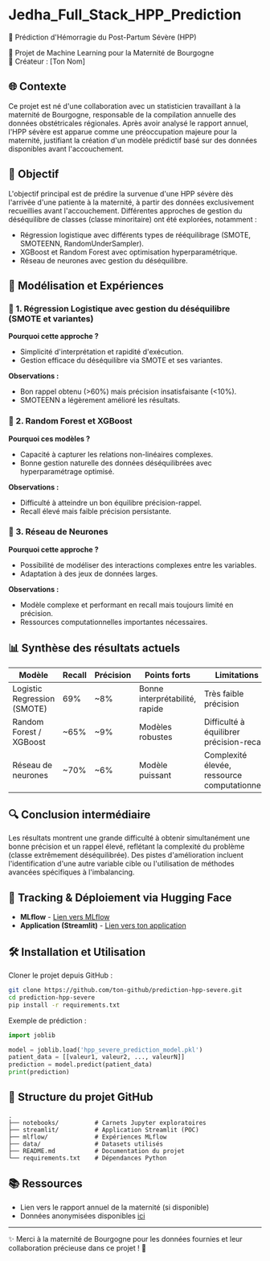 # Jedha_Full_Stack_HPP_Prediction

🌟 Prédiction d'Hémorragie du Post-Partum Sévère (HPP)

🚀 Projet de Machine Learning pour la Maternité de Bourgogne  
💪 Créateur : [Ton Nom]

## 🌐 Contexte
Ce projet est né d'une collaboration avec un statisticien travaillant à la maternité de Bourgogne, responsable de la compilation annuelle des données obstétricales régionales. Après avoir analysé le rapport annuel, l'HPP sévère est apparue comme une préoccupation majeure pour la maternité, justifiant la création d'un modèle prédictif basé sur des données disponibles avant l'accouchement.

## 🎯 Objectif
L'objectif principal est de prédire la survenue d'une HPP sévère dès l'arrivée d'une patiente à la maternité, à partir des données exclusivement recueillies avant l'accouchement. Différentes approches de gestion du déséquilibre de classes (classe minoritaire) ont été explorées, notamment :
- Régression logistique avec différents types de rééquilibrage (SMOTE, SMOTEENN, RandomUnderSampler).
- XGBoost et Random Forest avec optimisation hyperparamétrique.
- Réseau de neurones avec gestion du déséquilibre.

## 📝 Modélisation et Expériences

### 📌 1. Régression Logistique avec gestion du déséquilibre (SMOTE et variantes)

**Pourquoi cette approche ?**
- Simplicité d'interprétation et rapidité d'exécution.
- Gestion efficace du déséquilibre via SMOTE et ses variantes.

**Observations :**
- Bon rappel obtenu (>60%) mais précision insatisfaisante (<10%).
- SMOTEENN a légèrement amélioré les résultats.

### 📌 2. Random Forest et XGBoost

**Pourquoi ces modèles ?**
- Capacité à capturer les relations non-linéaires complexes.
- Bonne gestion naturelle des données déséquilibrées avec hyperparamétrage optimisé.

**Observations :**
- Difficulté à atteindre un bon équilibre précision-rappel.
- Recall élevé mais faible précision persistante.

### 📌 3. Réseau de Neurones

**Pourquoi cette approche ?**
- Possibilité de modéliser des interactions complexes entre les variables.
- Adaptation à des jeux de données larges.

**Observations :**
- Modèle complexe et performant en recall mais toujours limité en précision.
- Ressources computationnelles importantes nécessaires.

## 📊 Synthèse des résultats actuels

| Modèle | Recall | Précision | Points forts | Limitations |
|--------|--------|-----------|--------------|-------------|
| Logistic Regression (SMOTE) | 69% | ~8% | Bonne interprétabilité, rapide | Très faible précision |
| Random Forest / XGBoost | ~65% | ~9% | Modèles robustes | Difficulté à équilibrer précision-recall |
| Réseau de neurones | ~70% | ~6% | Modèle puissant | Complexité élevée, ressource computationnelle |

## 🔍 Conclusion intermédiaire

Les résultats montrent une grande difficulté à obtenir simultanément une bonne précision et un rappel élevé, reflétant la complexité du problème (classe extrêmement déséquilibrée). Des pistes d'amélioration incluent l'identification d'une autre variable cible ou l'utilisation de méthodes avancées spécifiques à l'imbalancing.

## 🤖 Tracking & Déploiement via Hugging Face

- **MLflow** - [Lien vers MLflow](https://thibautmodrin-mlflow.hf.space/)
- **Application (Streamlit)** - [Lien vers ton application](https://huggingface.co/spaces/ton-app-streamlit)

## 🛠️ Installation et Utilisation

Cloner le projet depuis GitHub :

```bash
git clone https://github.com/ton-github/prediction-hpp-severe.git
cd prediction-hpp-severe
pip install -r requirements.txt
```

Exemple de prédiction :

```python
import joblib

model = joblib.load('hpp_severe_prediction_model.pkl')
patient_data = [[valeur1, valeur2, ..., valeurN]]
prediction = model.predict(patient_data)
print(prediction)
```

## 📂 Structure du projet GitHub

```
.
├── notebooks/          # Carnets Jupyter exploratoires
├── streamlit/          # Application Streamlit (POC)
├── mlflow/             # Expériences MLflow
├── data/               # Datasets utilisés
├── README.md           # Documentation du projet
└── requirements.txt    # Dépendances Python
```

## 📚 Ressources
- Lien vers le rapport annuel de la maternité (si disponible)
- Données anonymisées disponibles [ici](lien-vers-données)

---

✨ Merci à la maternité de Bourgogne pour les données fournies et leur collaboration précieuse dans ce projet ! 🌟


